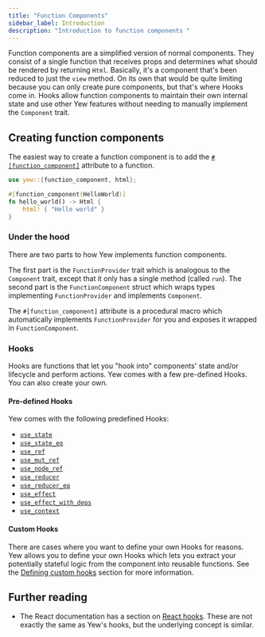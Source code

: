 ```yaml
---
title: "Function Components"
sidebar_label: Introduction
description: "Introduction to function components "
---
```


Function components are a simplified version of normal components. They consist of a single function
that receives props and determines what should be rendered by returning `Html`. Basically, it's a
component that's been reduced to just the `view` method. On its own that would be quite limiting
because you can only create pure components, but that's where Hooks come in. Hooks allow function
components to maintain their own internal state and use other Yew features without needing to manually
implement the `Component` trait.

## Creating function components

The easiest way to create a function component is to add the [`#[function_component]`](./../function-components/attribute) attribute to a function.

```rust
use yew::{function_component, html};

#[function_component(HelloWorld)]
fn hello_world() -> Html {
    html! { "Hello world" }
}
```

### Under the hood

There are two parts to how Yew implements function components.

The first part is the `FunctionProvider` trait which is analogous to the `Component` trait, except
that it only has a single method (called `run`). The second part is the `FunctionComponent` struct
which wraps types implementing `FunctionProvider` and implements `Component`.

The `#[function_component]` attribute is a procedural macro which automatically implements
`FunctionProvider` for you and exposes it wrapped in `FunctionComponent`.

### Hooks

Hooks are functions that let you "hook into" components' state and/or lifecycle and perform
actions. Yew comes with a few pre-defined Hooks. You can also create your own.

#### Pre-defined Hooks

Yew comes with the following predefined Hooks:
- [`use_state`](./../function-components/pre-defined-hooks#use_state)
- [`use_state_eq`](./../function-components/pre-defined-hooks#use_state_eq)
- [`use_ref`](./../function-components/pre-defined-hooks#use_ref)
- [`use_mut_ref`](./../function-components/pre-defined-hooks#use_mut_ref)
- [`use_node_ref`](./../function-components/pre-defined-hooks#use_node_ref)
- [`use_reducer`](./../function-components/pre-defined-hooks#use_reducer)
- [`use_reducer_eq`](./../function-components/pre-defined-hooks#use_reducer_eq)
- [`use_effect`](./../function-components/pre-defined-hooks#use_effect)
- [`use_effect_with_deps`](./../function-components/pre-defined-hooks#use_effect_with_deps)
- [`use_context`](./../function-components/pre-defined-hooks#use_context)

#### Custom Hooks

There are cases where you want to define your own Hooks for reasons. Yew allows you to define your own Hooks which lets you extract your potentially stateful logic from the component into reusable functions.
See the [Defining custom hooks](./../function-components/custom-hooks#defining-custom-hooks) section for more information.

## Further reading

* The React documentation has a section on [React hooks](https://reactjs.org/docs/hooks-intro.html).
These are not exactly the same as Yew's hooks, but the underlying concept is similar.
